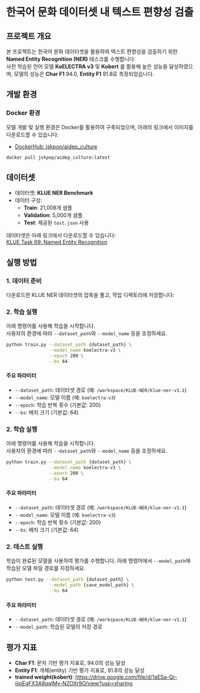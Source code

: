 # 한국어 문화 데이터셋 내 텍스트 편향성 검출

## 프로젝트 개요
본 프로젝트는 한국어 문화 데이터셋을 활용하여 텍스트 편향성을 검출하기 위한 **Named Entity Recognition (NER)** 태스크를 수행합니다.  
사전 학습된 언어 모델 **KoELECTRA v3** 및 **Kobert** 를 활용해 높은 성능을 달성하였으며, 모델의 성능은 **Char F1** 94.0, **Entity F1** 91.8로 측정되었습니다.



## 개발 환경
### Docker 환경
모델 개발 및 실행 환경은 Docker를 활용하여 구축되었으며, 아래의 링크에서 이미지를 다운로드할 수 있습니다:
- [DockerHub: jskpop/aidep_culture](https://hub.docker.com/repository/docker/jskpop/aidep_culture/general)

```bash
docker pull jskpop/aidep_culture:latest
```

## 데이터셋
- 데이터셋: **KLUE NER Benchmark**
- 데이터 구성:
  - **Train**: 21,008개 샘플
  - **Validation**: 5,000개 샘플
  - **Test**: 제공된 `test.json` 사용

데이터셋은 아래 링크에서 다운로드할 수 있습니다:  
[KLUE Task 69: Named Entity Recognition](https://klue-benchmark.com/tasks/69/overview/description)




## 실행 방법
### 1. 데이터 준비
다운로드한 KLUE NER 데이터셋의 압축을 풀고, 작업 디렉토리에 저장합니다:



### 2. 학습 실행
아래 명령어를 사용해 학습을 시작합니다.  
사용자의 환경에 따라 `--dataset_path`와 `--model_name` 등을 조정하세요.

```bash
python train.py --dataset_path {dataset_path} \
                --model_name koelectra-v3 \
                --epoch 200 \
                --bs 64
```
#### 주요 파라미터
- `--dataset_path`: 데이터셋 경로 (예: `/workspace/KLUE-NER/klue-ner-v1.1`)
- `--model_name`: 모델 이름 (예: `koelectra-v3`)
- `--epoch`: 학습 반복 횟수 (기본값: 200)
- `--bs`: 배치 크기 (기본값: 64)

### 2. 학습 실행
아래 명령어를 사용해 학습을 시작합니다.  
사용자의 환경에 따라 `--dataset_path`와 `--model_name` 등을 조정하세요.

```bash
python train.py --dataset_path {dataset_path} \
                --model_name koelectra-v3 \
                --epoch 200 \
                --bs 64
```
#### 주요 파라미터
- `--dataset_path`: 데이터셋 경로 (예: `/workspace/KLUE-NER/klue-ner-v1.1`)
- `--model_name`: 모델 이름 (예: `koelectra-v3`)
- `--epoch`: 학습 반복 횟수 (기본값: 200)
- `--bs`: 배치 크기 (기본값: 64)

### 2. 테스트 실행
학습이 완료된 모델을 사용하여 평가를 수행합니다.
아래 명령어에서 `--model_path`에 학습된 모델 파일 경로를 지정하세요.

```bash
python test.py --dataset_path {dataset_path} \
                --model_path {save_model_path} \
                --bs 64
```
#### 주요 파라미터
- `--dataset_path`: 데이터셋 경로 (예: `/workspace/KLUE-NER/klue-ner-v1.1`)
- `--model_path`: 학습된 모델의 저장 경로


## 평가 지표
- **Char F1**: 문자 기반 평가 지표로, 94.0의 성능 달성
- **Entity F1**: 개체(entity) 기반 평가 지표로, 91.8의 성능 달성
- **trained weight(kobert)**: https://drive.google.com/file/d/1aESa-Qr-ijjpEgFX3A8qqlMy-NZOXr9O/view?usp=sharing